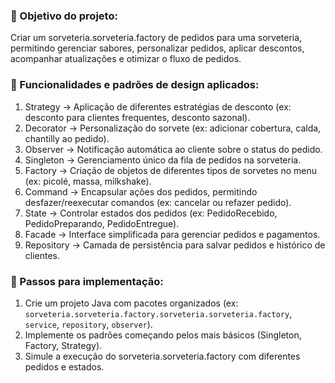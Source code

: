 ### 🎯 Objetivo do projeto:  
Criar um sorveteria.sorveteria.factory de pedidos para uma sorveteria, permitindo gerenciar sabores, personalizar pedidos, aplicar descontos, acompanhar atualizações e otimizar o fluxo de pedidos.

### 🔹 Funcionalidades e padrões de design aplicados:
1. Strategy → Aplicação de diferentes estratégias de desconto (ex: desconto para clientes frequentes, desconto sazonal).  
2. Decorator → Personalização do sorvete (ex: adicionar cobertura, calda, chantilly ao pedido).  
3. Observer → Notificação automática ao cliente sobre o status do pedido.  
4. Singleton → Gerenciamento único da fila de pedidos na sorveteria.  
5. Factory → Criação de objetos de diferentes tipos de sorvetes no menu (ex: picolé, massa, milkshake).  
6. Command → Encapsular ações dos pedidos, permitindo desfazer/reexecutar comandos (ex: cancelar ou refazer pedido).  
7. State → Controlar estados dos pedidos (ex: PedidoRecebido, PedidoPreparando, PedidoEntregue).  
8. Facade → Interface simplificada para gerenciar pedidos e pagamentos.  
9. Repository → Camada de persistência para salvar pedidos e histórico de clientes.  

### 🚀 Passos para implementação:
1. Crie um projeto Java com pacotes organizados (ex: `sorveteria.sorveteria.factory.sorveteria.sorveteria.factory`, `service`, `repository`, `observer`).  
2. Implemente os padrões começando pelos mais básicos (Singleton, Factory, Strategy).  
3. Simule a execução do sorveteria.sorveteria.factory com diferentes pedidos e estados.
